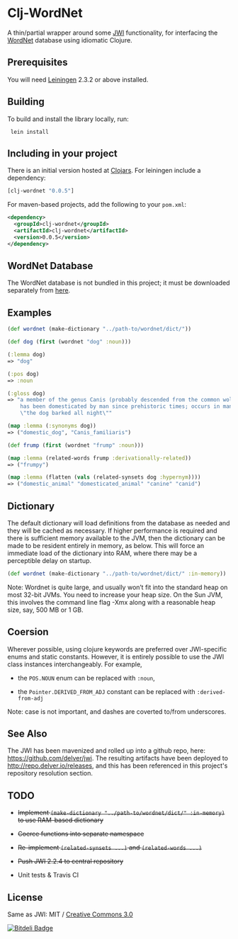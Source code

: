 Clj-WordNet
===========

A thin/partial wrapper around some [JWI](http://projects.csail.mit.edu/jwi/) 
functionality, for interfacing the [WordNet](http://wordnet.princeton.edu/) 
database using idiomatic Clojure.

## Prerequisites

You will need [Leiningen](https://github.com/technomancy/leiningen) 2.3.2 or
above installed.

## Building

To build and install the library locally, run:

     lein install

## Including in your project

There is an initial version hosted at [Clojars](https://clojars.org/clj-wordnet/clj-wordnet).
For leiningen include a dependency:

```clojure
[clj-wordnet "0.0.5"]
```
    
For maven-based projects, add the following to your `pom.xml`:

```xml
<dependency>
  <groupId>clj-wordnet</groupId>
  <artifactId>clj-wordnet</artifactId>
  <version>0.0.5</version>
</dependency>
```

## WordNet Database

The WordNet database is not bundled in this project; it must be downloaded
separately from [here](http://wordnet.princeton.edu/wordnet/download/current-version/).

## Examples

```clojure
(def wordnet (make-dictionary "../path-to/wordnet/dict/"))

(def dog (first (wordnet "dog" :noun)))

(:lemma dog)
=> "dog"

(:pos dog)
=> :noun

(:gloss dog)
=> "a member of the genus Canis (probably descended from the common wolf) that
    has been domesticated by man since prehistoric times; occurs in many breeds; 
    \"the dog barked all night\""   

(map :lemma (:synonyms dog))
=> ("domestic_dog", "Canis_familiaris")

(def frump (first (wordnet "frump" :noun)))

(map :lemma (related-words frump :derivationally-related))
=> ("frumpy")

(map :lemma (flatten (vals (related-synsets dog :hypernym))))
=> ("domestic_animal" "domesticated_animal" "canine" "canid")
```

## Dictionary

The default dictionary will load definitions from the database as needed
and they will be cached as necessary. If higher performance is required
and there is sufficient memory available to the JVM, then the dictionary 
can be made to be resident entirely in memory, as below. This will force 
an immediate load of the dictionary into RAM, where there may be a 
perceptible delay on startup. 

```clojure
(def wordnet (make-dictionary "../path-to/wordnet/dict/" :in-memory))
```

Note: Wordnet is quite large, and usually won’t fit into the standard heap on most
32-bit JVMs. You need to increase your heap size. On the Sun JVM, this involves 
the command line flag -Xmx along with a reasonable heap size, say, 500 MB or 1 GB.

## Coersion

Wherever possible, using clojure keywords are preferred over JWI-specific enums and
static constants. However, it is entirely possible to use the JWI class instances
interchangeably. For example, 

* the ```POS.NOUN``` enum can be replaced with ```:noun```,

* the ```Pointer.DERIVED_FROM_ADJ``` constant can be replaced with ```:derived-from-adj```

Note: case is not important, and dashes are coverted to/from underscores.

## See Also

The JWI has been mavenized and rolled up into a github repo, here: https://github.com/delver/jwi.
The resulting artifacts have been deployed to http://repo.delver.io/releases, and this has been 
referenced in this project's repository resolution section.

## TODO

* ~~Implement ```(make-dictionary "../path-to/wordnet/dict/" :in-memory)``` to use
  RAM-based dictionary~~

* ~~Coerce functions into separate namespace~~

* ~~Re-implement ```(related-synsets ...)``` and ```(related-words ...)```~~

* ~~Push JWI 2.2.4 to central repository~~

* Unit tests & Travis CI

## License

Same as JWI: MIT / [Creative Commons 3.0](http://creativecommons.org/licenses/by/3.0/legalcode)


[![Bitdeli Badge](https://d2weczhvl823v0.cloudfront.net/delver/clj-wordnet/trend.png)](https://bitdeli.com/free "Bitdeli Badge")

